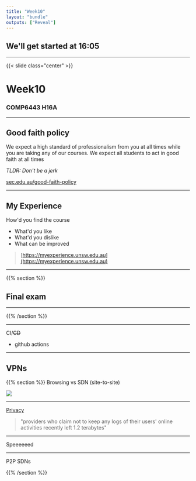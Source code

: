 ```yaml
---
title: "Week10"
layout: "bundle"
outputs: ["Reveal"]
---
```


## We'll get started at 16:05

---

{{< slide class="center" >}}
# Week10
### COMP6443 H16A 

---

## Good faith policy

We expect a high standard of professionalism from you at all times while you are taking any of our courses. We expect all students to act in good faith at all times

*TLDR: Don't be a jerk*

[sec.edu.au/good-faith-policy](https://sec.edu.au/good-faith-policy)

---

## My Experience

How'd you find the course
* What'd you like
* What'd you dislike
* What can be improved

> [https://myexperience.unsw.edu.au](https://myexperience.unsw.edu.au)

---

{{% section %}}
## Final exam

---

{{% /section %}}

---

CI/~~CD~~
* github actions

---

## VPNs
{{% section %}}
Browsing vs SDN (site-to-site)

![](/img/week10/sdn.png)

---

[Privacy](https://www.welivesecurity.com/2020/07/20/seven-vpn-services-leaked-data-20million-users-report/)

> "providers who claim not to keep any logs of their users' online activities recently left 1.2 terabytes"

---

Speeeeeed

---

P2P SDNs

{{% /section %}}